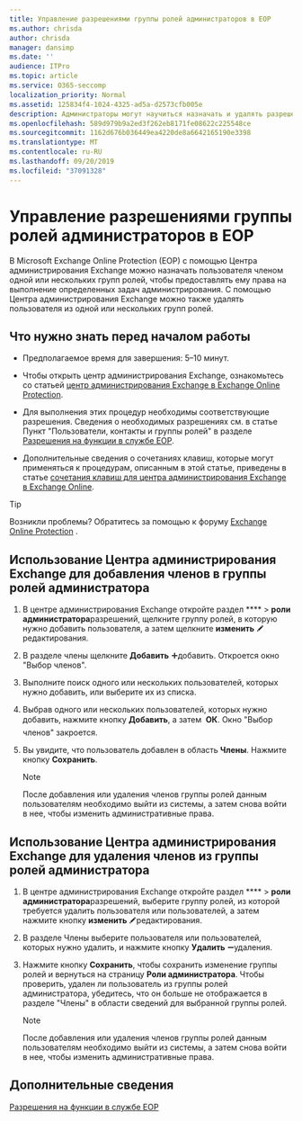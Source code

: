 ```yaml
---
title: Управление разрешениями группы ролей администраторов в EOP
ms.author: chrisda
author: chrisda
manager: dansimp
ms.date: ''
audience: ITPro
ms.topic: article
ms.service: O365-seccomp
localization_priority: Normal
ms.assetid: 125834f4-1024-4325-ad5a-d2573cfb005e
description: Администраторы могут научиться назначать и удалять разрешения в центре администрирования Exchange в Exchange Online Protection.
ms.openlocfilehash: 589d979b9a2ed3f262eb8171fe08622c225548ce
ms.sourcegitcommit: 1162d676b036449ea4220de8a6642165190e3398
ms.translationtype: MT
ms.contentlocale: ru-RU
ms.lasthandoff: 09/20/2019
ms.locfileid: "37091328"
---
```

# <a name="manage-admin-role-group-permissions-in-eop"></a>Управление разрешениями группы ролей администраторов в EOP
  
В Microsoft Exchange Online Protection (EOP) с помощью Центра администрирования Exchange можно назначать пользователя членом одной или нескольких групп ролей, чтобы предоставлять ему права на выполнение определенных задач администрирования. С помощью Центра администрирования Exchange можно также удалять пользователя из одной или нескольких групп ролей.
  
## <a name="what-do-you-need-to-know-before-you-begin"></a>Что нужно знать перед началом работы

- Предполагаемое время для завершения: 5–10 минут.

- Чтобы открыть центр администрирования Exchange, ознакомьтесь со статьей [центр администрирования Exchange в Exchange Online Protection](exchange-admin-center-in-exchange-online-protection-eop.md).

- Для выполнения этих процедур необходимы соответствующие разрешения. Сведения о необходимых разрешениях см. в статье Пункт "Пользователи, контакты и группы ролей" в разделе [Разрешения на функции в службе EOP](feature-permissions-in-eop.md).

- Дополнительные сведения о сочетаниях клавиш, которые могут применяться к процедурам, описанным в этой статье, приведены в статье [сочетания клавиш для центра администрирования Exchange в Exchange Online](https://docs.microsoft.com/Exchange/accessibility/keyboard-shortcuts-in-admin-center).

> [!TIP]
> Возникли проблемы? Обратитесь за помощью к форуму [Exchange Online Protection](https://go.microsoft.com/fwlink/p/?linkId=285351) .
  
## <a name="use-the-eac-to-assign-members-to-admin-role-groups"></a>Использование Центра администрирования Exchange для добавления членов в группы ролей администратора

1. В центре администрирования Exchange откройте раздел **** \> **роли администратора**разрешений, щелкните группу ролей, в которую нужно добавить пользователя, а затем щелкните **изменить** ![значок](../media/ITPro-EAC-EditIcon.gif)редактирования.

2. В разделе члены щелкните **Добавить** ![значок](../media/ITPro-EAC-AddIcon.gif)добавить. Откроется окно "Выбор членов".

3. Выполните поиск одного или нескольких пользователей, которых нужно добавить, или выберите их из списка.

4. Выбрав одного или нескольких пользователей, которых нужно добавить, нажмите кнопку **Добавить**, а затем  **ОК**. Окно "Выбор членов" закроется.

5. Вы увидите, что пользователь добавлен в область **Члены**. Нажмите кнопку **Сохранить**.

   > [!NOTE]
   > После добавления или удаления членов группы ролей данным пользователям необходимо выйти из системы, а затем снова войти в нее, чтобы изменить административные права. 
  
## <a name="use-the-eac-to-remove-members-from-admin-role-groups"></a>Использование Центра администрирования Exchange для удаления членов из группы ролей администратора

1. В центре администрирования Exchange откройте раздел **** \> **роли администратора**разрешений, выберите группу ролей, из которой требуется удалить пользователя или пользователей, а затем нажмите кнопку **изменить** ![значок](../media/ITPro-EAC-EditIcon.gif)редактирования.

2. В разделе Члены выберите пользователя или пользователей, которых нужно удалить, и нажмите кнопку **Удалить** ![значок](../media/ITPro-EAC-RemoveIcon.gif)удаления.

3. Нажмите кнопку **Сохранить**, чтобы сохранить изменение группы ролей и вернуться на страницу **Роли администратора**. Чтобы проверить, удален ли пользователь из группы ролей администратора, убедитесь, что он больше не отображается в разделе "Члены" в области сведений для выбранной группы ролей.

   > [!NOTE]
   > После добавления или удаления членов группы ролей данным пользователям необходимо выйти из системы, а затем снова войти в нее, чтобы изменить административные права.
  
## <a name="for-more-information"></a>Дополнительные сведения

[Разрешения на функции в службе EOP](feature-permissions-in-eop.md)
